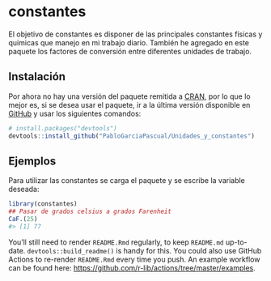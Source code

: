 
<!-- README.md is generated from README.Rmd. Please edit that file -->

# constantes

<!-- badges: start -->
<!-- badges: end -->

El objetivo de constantes es disponer de las principales constantes
físicas y químicas que manejo en mi trabajo diario. También he agregado
en este paquete los factores de conversión entre diferentes unidades de
trabajo.

## Instalación

Por ahora no hay una versión del paquete remitida a
[CRAN](https://CRAN.R-project.org), por lo que lo mejor es, si se desea
usar el paquete, ir a la última versión disponible en
[GitHub](https://github.com/) y usar los siguientes comandos:

``` r
# install.packages("devtools")
devtools::install_github("PabloGarciaPascual/Unidades_y_constantes")
```

## Ejemplos

Para utilizar las constantes se carga el paquete y se escribe la
variable deseada:

``` r
library(constantes)
## Pasar de grados celsius a grados Farenheit
CaF.(25)
#> [1] 77
```

You’ll still need to render `README.Rmd` regularly, to keep `README.md`
up-to-date. `devtools::build_readme()` is handy for this. You could also
use GitHub Actions to re-render `README.Rmd` every time you push. An
example workflow can be found here:
<https://github.com/r-lib/actions/tree/master/examples>.
